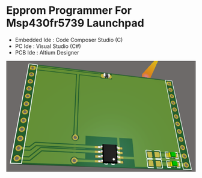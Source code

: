 # Epprom Programmer For Msp430fr5739 Launchpad

* Embedded Ide  : Code Composer Studio (C)
* PC Ide        : Visual Studio (C#)
* PCB Ide       : Altium Designer

![PCB](https://github.com/mertguner/Epprom-Programmer-For-Msp430fr5739-Launchpad/raw/master/PCB.png)
